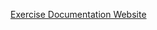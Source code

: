 [Exercise Documentation Website](https://jderobot.github.io/RoboticsAcademy/exercises/MobileRobots/vacuum_cleaner_loc)
